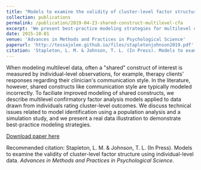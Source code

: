 ```yaml
---
title: "Models to examine the validity of cluster-level factor structure using individual-level data"
collection: publications
permalink: /publication/2019-04-23-shared-construct-multilevel-cfa
excerpt: 'We present best-practice modeling strategies for multilevel confirmatory factor analysis models with shared cluster-level constructs.'
date: 2015-10-01
venue: 'Advances in Methods and Practices in Psychological Science'
paperurl: 'http://tessajolee.github.io/files/stapletonjohnson2019.pdf'
citation: 'Stapleton, L. M. & Johnson, T. L. (In Press). Models to examine the validity of cluster-level factor structure using individual-level data; <i>Advances in Methods and Practices in Psychological Science</i>.'
---
```

When modeling multilevel data, often a "shared" construct of interest is measured by individual-level observations, for example, therapy clients’ responses regarding their clinician's communication style. In the literature, however, shared constructs like communication style are typically modeled incorrectly. To faciliate improved modeling of shared constructs, we describe multilevel confirmatory factor analysis models applied to data drawn from individuals rating cluster-level outcomes. We discuss technical issues related to model identification using a population analysis and a simulation study, and we present a real data illustration to demonstrate best-practice modeling strategies.

[Download paper here](http://tessajolee.github.io/files/stapletonjohnson2019.pdf)

Recommended citation: Stapleton, L. M. & Johnson, T. L. (In Press). Models to examine the validity of cluster-level factor structure using individual-level data. <i>Advances in Methods and Practices in Psychological Science</i>.
